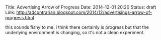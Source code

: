 Title: Advertising Arrow of Progress
Date: 2014-12-01 20:20
Status: draft
Link: http://adcontrarian.blogspot.com/2014/12/advertisings-arrow-of-progress.html

this sounds fishy to me. i think there certainly is progress but that the underlying environment is
changing, so it's not a clean experiment.